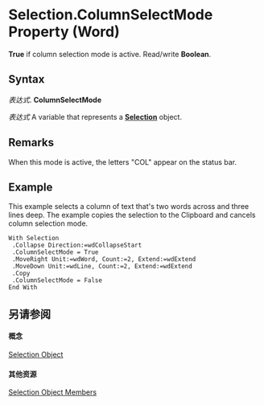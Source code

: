 
# Selection.ColumnSelectMode Property (Word)

 **True** if column selection mode is active. Read/write **Boolean**.


## Syntax

 _表达式_. **ColumnSelectMode**

 _表达式_ A variable that represents a **[Selection](7b574a91-c33e-ecfd-6783-6b7528b2ed8f.md)** object.


## Remarks

When this mode is active, the letters "COL" appear on the status bar.


## Example

This example selects a column of text that's two words across and three lines deep. The example copies the selection to the Clipboard and cancels column selection mode.


```
With Selection 
 .Collapse Direction:=wdCollapseStart 
 .ColumnSelectMode = True 
 .MoveRight Unit:=wdWord, Count:=2, Extend:=wdExtend 
 .MoveDown Unit:=wdLine, Count:=2, Extend:=wdExtend 
 .Copy 
 .ColumnSelectMode = False 
End With
```


## 另请参阅


#### 概念


[Selection Object](7b574a91-c33e-ecfd-6783-6b7528b2ed8f.md)
#### 其他资源


[Selection Object Members](http://msdn.microsoft.com/library/71e67a43-d40a-ad9a-8ef2-c5c487733e0d%28Office.15%29.aspx)